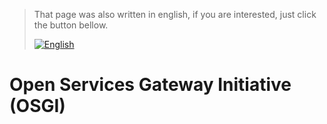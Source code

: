 >That page was also written in english, if you are interested, just click the button bellow.
>
>[![English](https://img.shields.io/badge/lang-en-green.svg)](https://github.com/MarcosGOFavaretto/osgi#readme)

# Open Services Gateway Initiative (OSGI)